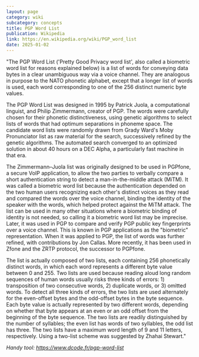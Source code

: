 ```yaml
---
layout: page
category: wiki
subcategory: concepts
title: PGP Word List
publication: Wikipedia
link: https://en.wikipedia.org/wiki/PGP_word_list
date: 2025-01-02
---
```


"The PGP Word List ('Pretty Good Privacy word list', also called a biometric word list for reasons explained below) is a list of words for conveying data bytes in a clear unambiguous way via a voice channel. They are analogous in purpose to the NATO phonetic alphabet, except that a longer list of words is used, each word corresponding to one of the 256 distinct numeric byte values.

The PGP Word List was designed in 1995 by Patrick Juola, a computational linguist, and Philip Zimmermann, creator of PGP. The words were carefully chosen for their phonetic distinctiveness, using genetic algorithms to select lists of words that had optimum separations in phoneme space. The candidate word lists were randomly drawn from Grady Ward's Moby Pronunciator list as raw material for the search, successively refined by the genetic algorithms. The automated search converged to an optimized solution in about 40 hours on a DEC Alpha, a particularly fast machine in that era.

The Zimmermann–Juola list was originally designed to be used in PGPfone, a secure VoIP application, to allow the two parties to verbally compare a short authentication string to detect a man-in-the-middle attack (MiTM). It was called a biometric word list because the authentication depended on the two human users recognizing each other's distinct voices as they read and compared the words over the voice channel, binding the identity of the speaker with the words, which helped protect against the MiTM attack. The list can be used in many other situations where a biometric binding of identity is not needed, so calling it a biometric word list may be imprecise. Later, it was used in PGP to compare and verify PGP public key fingerprints over a voice channel. This is known in PGP applications as the "biometric" representation. When it was applied to PGP, the list of words was further refined, with contributions by Jon Callas. More recently, it has been used in Zfone and the ZRTP protocol, the successor to PGPfone.

The list is actually composed of two lists, each containing 256 phonetically distinct words, in which each word represents a different byte value between 0 and 255. Two lists are used because reading aloud long random sequences of human words usually risks three kinds of errors: 1) transposition of two consecutive words, 2) duplicate words, or 3) omitted words. To detect all three kinds of errors, the two lists are used alternately for the even-offset bytes and the odd-offset bytes in the byte sequence. Each byte value is actually represented by two different words, depending on whether that byte appears at an even or an odd offset from the beginning of the byte sequence. The two lists are readily distinguished by the number of syllables; the even list has words of two syllables, the odd list has three. The two lists have a maximum word length of 9 and 11 letters, respectively. Using a two-list scheme was suggested by Zhahai Stewart."

*Handy tool: <https://www.dcode.fr/pgp-word-list>*
